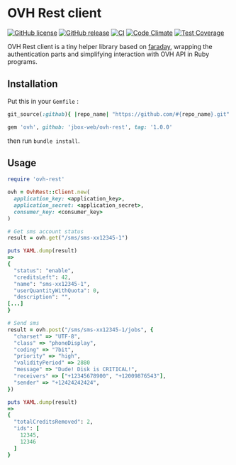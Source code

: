# OVH Rest client

[![GitHub license](https://img.shields.io/github/license/jbox-web/ovh-rest.svg)](https://github.com/jbox-web/ovh-rest/blob/master/LICENSE)
[![GitHub release](https://img.shields.io/github/release/jbox-web/ovh-rest.svg)](https://github.com/jbox-web/ovh-rest/releases/latest)
[![CI](https://github.com/jbox-web/ovh-rest/workflows/CI/badge.svg)](https://github.com/jbox-web/ovh-rest/actions)
[![Code Climate](https://codeclimate.com/github/jbox-web/ovh-rest/badges/gpa.svg)](https://codeclimate.com/github/jbox-web/ovh-rest)
[![Test Coverage](https://codeclimate.com/github/jbox-web/ovh-rest/badges/coverage.svg)](https://codeclimate.com/github/jbox-web/ovh-rest/coverage)

OVH Rest client is a tiny helper library based on [faraday](https://github.com/lostisland/faraday), wrapping the authentication parts and simplifying interaction with OVH API in Ruby programs.

## Installation

Put this in your `Gemfile` :

```ruby
git_source(:github){ |repo_name| "https://github.com/#{repo_name}.git" }

gem 'ovh', github: 'jbox-web/ovh-rest', tag: '1.0.0'
```

then run `bundle install`.

## Usage

```ruby
require 'ovh-rest'

ovh = OvhRest::Client.new(
  application_key: <application_key>,
  application_secret: <application_secret>,
  consumer_key: <consumer_key>
)

# Get sms account status
result = ovh.get("/sms/sms-xx12345-1")

puts YAML.dump(result)
=>
{
  "status": "enable",
  "creditsLeft": 42,
  "name": "sms-xx12345-1",
  "userQuantityWithQuota": 0,
  "description": "",
[...]
}

# Send sms
result = ovh.post("/sms/sms-xx12345-1/jobs", {
  "charset" => "UTF-8",
  "class" => "phoneDisplay",
  "coding" => "7bit",
  "priority" => "high",
  "validityPeriod" => 2880
  "message" => "Dude! Disk is CRITICAL!",
  "receivers" => ["+12345678900", "+12009876543"],
  "sender" => "+12424242424",
})

puts YAML.dump(result)
=>
{
  "totalCreditsRemoved": 2,
  "ids": [
    12345,
    12346
  ]
}
```
